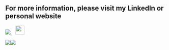 ## For more information, please visit my LinkedIn or personal website
<p>
    <a href="https://www.linkedin.com/in/benjamin-freudman-195a9787/" target="_">
        <img src="https://img.shields.io/badge/linkedin-%230077B5.svg?&style=for-the-badge&logo=linkedin&logoColor=white" />
    </a>&nbsp;&nbsp;
    <a href="https://bfreud94.github.io/portfolio/" target="_">
        <img height="28" src="http://ForTheBadge.com/images/badges/built-with-science.svg" />
    </a>
</p>

<div style="display:flex">
    <img align="top" src="https://github-readme-stats.vercel.app/api?username=bfreud94&&show_icons=true&title_color=ffffff&icon_color=bb2acf&text_color=daf7dc&bg_color=151515" />
    <a href="https://github.com/bfreud94">
        <img src="https://github-readme-stats.vercel.app/api/top-langs/?username=bfreud94&theme=light" />
    </a>
</div>
